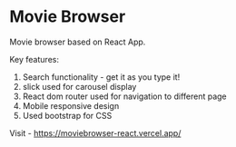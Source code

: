 # Movie Browser

Movie browser based on React App.

Key features:
1. Search functionality - get it as you type it!
2. slick used for carousel display
3. React dom router used for navigation to different page
4. Mobile responsive design
5. Used bootstrap for CSS

Visit - https://moviebrowser-react.vercel.app/
